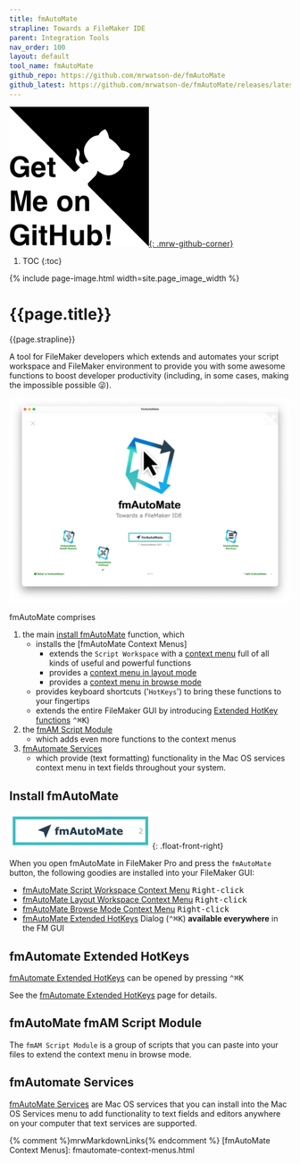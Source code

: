 ```yaml
---
title: fmAutoMate
strapline: Towards a FileMaker IDE
parent: Integration Tools
nav_order: 100
layout: default
tool_name: fmAutoMate
github_repo: https://github.com/mrwatson-de/fmAutoMate
github_latest: https://github.com/mrwatson-de/fmAutoMate/releases/latest
---
```

[![Get me on Github](/assets/images/get-me-on-github.png){: .mrw-github-corner}]({{page.github_latest}})

1. TOC
{:toc}

{% include page-image.html width=site.page_image_width %}

# {{page.title}}

{{page.strapline}}

A tool for FileMaker developers which extends and automates your script workspace and FileMaker environment to provide you with some awesome functions to boost developer productivity (including, in some cases, making the impossible possible 😜).


![fmAutoMate start layout](/assets/images/fmautomate-screenshot.png)

fmAutoMate comprises

1. the main [install fmAutoMate](#install-fmautomate) function, which 
   - installs the [fmAutoMate Context Menus]
     - extends the `Script Workspace` with a [context menu](#an-extension-of-mbs-context-menus) full of all kinds of useful and powerful functions
     - provides a [context menu in layout mode](fmautomate-context-menus.html#fmautomate-layout-workspace-context-menu)
     - provides a [context menu in browse mode](fmautomate-context-menus.html#fmautomate-browse-mode-context-menu)
   - provides keyboard shortcuts ('`HotKeys`') to bring these functions to your fingertips
   - extends the entire FileMaker GUI by introducing [Extended HotKey functions](#fmautomate-extended-hotkeys) <kbd>⌃</kbd><kbd>⌘</kbd><kbd>K</kbd>)
2. the [fmAM Script Module](#fmautomate-fmam-script-module)
   - which adds even more functions to the context menus
3. [fmAutomate Services](#fmautomate-services)
   - which provide (text formatting) functionality in the Mac OS services context menu in text fields throughout your system.

## Install fmAutoMate

![fmAutoMate Install Button](/assets/images/fmautomate-button.png){: .float-front-right}

When you open fmAutoMate in FileMaker Pro and press the `fmAutoMate` button, the following goodies are installed into your FileMaker GUI:

- [fmAutoMate Script Workspace Context Menu](fmautomate-context-menus.html#fmautomate-script-workspace-context-menu) <kbd><samp>Right-click</samp></kbd>
- [fmAutoMate Layout Workspace Context Menu](fmautomate-context-menus.html#fmautomate-layout-workspace-context-menu) <kbd><samp>Right-click</samp></kbd>
- [fmAutoMate Browse Mode Context Menu](fmautomate-context-menus.html#fmautomate-browse-mode-context-menu) <kbd><samp>Right-click</samp></kbd>
- [fmAutoMate Extended HotKeys](fmautomate-extended-hotkeys.html) Dialog (<kbd>⌃</kbd><kbd>⌘</kbd><kbd>K</kbd>) **available everywhere** in the FM GUI

## fmAutomate Extended HotKeys

[fmAutomate Extended HotKeys](fmautomate-extended-hotkeys.html) can be opened by pressing <kbd>⌃</kbd><kbd>⌘</kbd><kbd>K</kbd>

See the [fmAutomate Extended HotKeys](fmautomate-extended-hotkeys.html) page for details.

## fmAutoMate fmAM Script Module

The `fmAM Script Module` is a group of scripts that you can paste into your files to extend the context menu in browse mode.
## fmAutomate Services

[fmAutoMate Services](fmautomate-services.html) are Mac OS services that you can install into the Mac OS Services menu to add functionality to text fields and editors anywhere on your computer that text services are supported.

{% comment %}mrwMarkdownLinks{% endcomment %}
[fmAutoMate Context Menus]: fmautomate-context-menus.html
